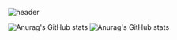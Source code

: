  
![header](https://capsule-render.vercel.app/api?type=waving&color=gradient&height=120&animation=fadeIn&section=footer&text=🚗🚘🚛&fontAlign=70)



![Anurag's GitHub stats](https://github-readme-stats.vercel.app/api?username=sangy227&show_icons=true&theme=radical)
![Anurag's GitHub stats](https://raw.githubusercontent.com/sangy227/github-stats-transparent/output/generated/languages.svg)

